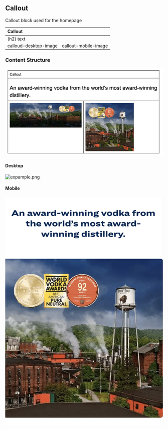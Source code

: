 ## Callout

Callout block used for the homepage

| Callout               |                      |
|:----------------------|:---------------------|
| (h2) text             |                      |
| calloud-desktop-image | callout-mobile-image |


### Content Structure

![expample.png](../assets/callout-author.png)

#### Desktop
![expample.png](../assets/callout-desktop.png)

#### Mobile
![expample.png](../assets/callout-mobile.png)
